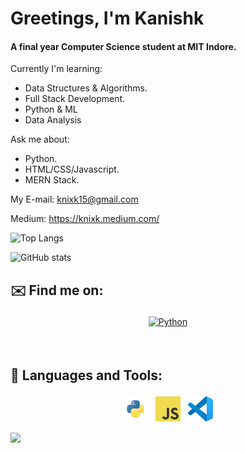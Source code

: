 <h1>Greetings, I'm Kanishk</h1> <h4>A final year Computer Science student at MIT Indore.</h4>

Currently I'm learning:

* Data Structures & Algorithms.
* Full Stack Development.
* Python & ML
* Data Analysis




Ask me about:

* Python.
* HTML/CSS/Javascript.
* MERN Stack.



My E-mail: knixk15@gmail.com 

Medium: https://knixk.medium.com/






![Top Langs](https://github-readme-stats.vercel.app/api/top-langs/?username=knixk&theme=tokyonight)


![GitHub stats](https://github-readme-stats.vercel.app/api?username=knixk&show_icons=true&theme=tokyonight)


## ✉️ Find me on:


<p align="center">
 <a href="https://linkedin.com/in/knixk" target="_blank" rel="noopener noreferrer"> <img src="https://cdn.jsdelivr.net/npm/simple-icons@v3/icons/linkedin.svg" alt="Python" height="40" style="vertical-align:top; margin:4px"></a>
 
</p>

<br />

## 🧰 Languages and Tools:
<p align="center">
<img src="https://raw.githubusercontent.com/github/explore/80688e429a7d4ef2fca1e82350fe8e3517d3494d/topics/python/python.png" alt="Python" height="40" style="vertical-align:top; margin:4px">
<img src="https://raw.githubusercontent.com/github/explore/80688e429a7d4ef2fca1e82350fe8e3517d3494d/topics/javascript/javascript.png" alt="Javascript" height="40" style="vertical-align:top; margin:4px">
<img src="https://raw.githubusercontent.com/github/explore/80688e429a7d4ef2fca1e82350fe8e3517d3494d/topics/visual-studio-code/visual-studio-code.png" alt="VS Code" height="40" style="vertical-align:top; margin:4px">
</p>


![](https://komarev.com/ghpvc/?username=knixk&color=blueviolet)
